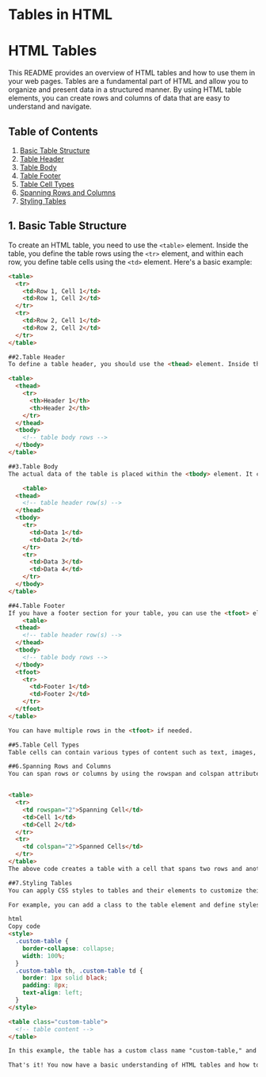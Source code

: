 # Tables in HTML
# HTML Tables

This README provides an overview of HTML tables and how to use them in your web pages. Tables are a fundamental part of HTML and allow you to organize and present data in a structured manner. By using HTML table elements, you can create rows and columns of data that are easy to understand and navigate.

## Table of Contents
1. [Basic Table Structure](#basic-table-structure)
2. [Table Header](#table-header)
3. [Table Body](#table-body)
4. [Table Footer](#table-footer)
5. [Table Cell Types](#table-cell-types)
6. [Spanning Rows and Columns](#spanning-rows-and-columns)
7. [Styling Tables](#styling-tables)

## 1. Basic Table Structure

To create an HTML table, you need to use the `<table>` element. Inside the table, you define the table rows using the `<tr>` element, and within each row, you define table cells using the `<td>` element. Here's a basic example:

```html
<table>
  <tr>
    <td>Row 1, Cell 1</td>
    <td>Row 1, Cell 2</td>
  </tr>
  <tr>
    <td>Row 2, Cell 1</td>
    <td>Row 2, Cell 2</td>
  </tr>
</table>

##2.Table Header
To define a table header, you should use the <thead> element. Inside the <thead>, you define the header row using the <tr> element, and within each header cell, you use the <th> element instead of <td>. Here's an example:

<table>
  <thead>
    <tr>
      <th>Header 1</th>
      <th>Header 2</th>
    </tr>
  </thead>
  <tbody>
    <!-- table body rows -->
  </tbody>
</table>

##3.Table Body
The actual data of the table is placed within the <tbody> element. It contains the rows and cells that make up the body of the table. Here's an example:

    <table>
  <thead>
    <!-- table header row(s) -->
  </thead>
  <tbody>
    <tr>
      <td>Data 1</td>
      <td>Data 2</td>
    </tr>
    <tr>
      <td>Data 3</td>
      <td>Data 4</td>
    </tr>
  </tbody>
</table>

##4.Table Footer
If you have a footer section for your table, you can use the <tfoot> element. Similar to the <thead>, you define the footer row using the <tr> element, and within each footer cell, you use the <td> or <th> element. Here's an example:
    <table>
  <thead>
    <!-- table header row(s) -->
  </thead>
  <tbody>
    <!-- table body rows -->
  </tbody>
  <tfoot>
    <tr>
      <td>Footer 1</td>
      <td>Footer 2</td>
    </tr>
  </tfoot>
</table>

You can have multiple rows in the <tfoot> if needed.

##5.Table Cell Types
Table cells can contain various types of content such as text, images, links, or even nested tables. You can include any valid HTML content within the <td> or <th> elements.

##6.Spanning Rows and Columns
You can span rows or columns by using the rowspan and colspan attributes respectively. These attributes allow a cell to occupy multiple rows or columns. Here's an example:


<table>
  <tr>
    <td rowspan="2">Spanning Cell</td>
    <td>Cell 1</td>
    <td>Cell 2</td>
  </tr>
  <tr>
    <td colspan="2">Spanned Cells</td>
  </tr>
</table>
The above code creates a table with a cell that spans two rows and another cell that spans two columns.

##7.Styling Tables
You can apply CSS styles to tables and their elements to customize their appearance. You can use inline styles or define styles in an external CSS file.

For example, you can add a class to the table element and define styles for that class in your CSS:

html
Copy code
<style>
  .custom-table {
    border-collapse: collapse;
    width: 100%;
  }
  .custom-table th, .custom-table td {
    border: 1px solid black;
    padding: 8px;
    text-align: left;
  }
</style>

<table class="custom-table">
  <!-- table content -->
</table>

In this example, the table has a custom class name "custom-table," and the CSS styles define a border, padding, and text alignment for the table cells.

That's it! You now have a basic understanding of HTML tables and how to use them in your web pages. Happy coding!
